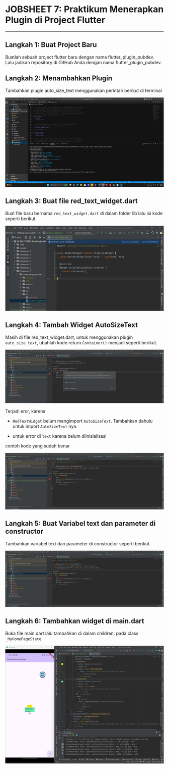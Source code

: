 # JOBSHEET 7: Praktikum Menerapkan Plugin di Project Flutter
---

## Langkah 1: Buat Project Baru
Buatlah sebuah project flutter baru dengan nama flutter_plugin_pubdev. Lalu jadikan repository di GitHub Anda dengan nama flutter_plugin_pubdev.

## Langkah 2: Menambahkan Plugin
Tambahkan plugin auto_size_text menggunakan perintah berikut di terminal

![hasil](img/1.png)

## Langkah 3: Buat file red_text_widget.dart
Buat file baru bernama `red_text_widget.dart` di dalam folder lib lalu isi kode seperti berikut.

![hasil](img/2.png)

## Langkah 4: Tambah Widget AutoSizeText
Masih di file red_text_widget.dart, untuk menggunakan plugin `auto_size_text`, ubahlah kode return `Container()` menjadi seperti berikut.

![hasil](img/3.png)

Terjadi eror, karena 
- `RedTextWidget` belum mengimport  `AutoSizeText`. Tambahkan dahulu untuk import `AutoSizeText` nya. 

- untuk error di `text` karena belum diinisialisasi 

contoh kode yang sudah benar


![hasil](img/4.png)

## Langkah 5: Buat Variabel text dan parameter di constructor
Tambahkan variabel text dan parameter di constructor seperti berikut.

![hasil](img/5.png)

## Langkah 6: Tambahkan widget di main.dart
Buka file main.dart lalu tambahkan di dalam children: pada class `_MyHomePageState`

![hasil](img/6.png)